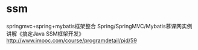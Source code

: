 # ssm
springmvc+spring+mybatis框架整合
Spring/SpringMVC/Mybatis慕课网实例讲解《搞定Java SSM框架开发》
http://www.imooc.com/course/programdetail/pid/59
